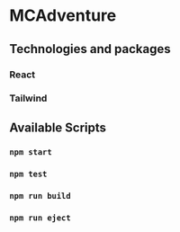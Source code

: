 # MCAdventure

## Technologies and packages
### React
### Tailwind

## Available Scripts

### `npm start`
### `npm test`
### `npm run build`
### `npm run eject`
